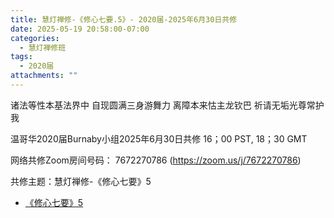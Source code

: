 ```yaml
---
title: 慧灯禅修-《修心七要.5》- 2020届-2025年6月30日共修
date: 2025-05-19 20:58:00-07:00
categories:
  - 慧灯禅修班
tags:
  - 2020届
attachments: ""
---
```

诸法等性本基法界中 自现圆满三身游舞力
离障本来怙主龙钦巴 祈请无垢光尊常护我

温哥华2020届Burnaby小组2025年6月30日共修
16；00 PST, 18；30 GMT

网络共修Zoom房间号码： 7672270786 (<https://zoom.us/j/7672270786>)

共修主题：慧灯禅修-《修心七要》5

* [《修心七要》5](https://www.fohuifayu.com/index.php/huideng-jiangtang/jingdian-jiedu/xiuxin-qiyao/967-l05017)






